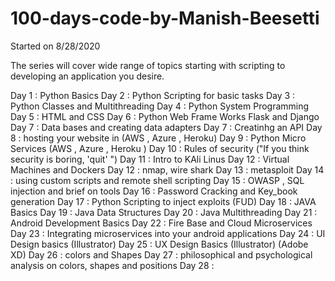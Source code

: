 # 100-days-code-by-Manish-Beesetti

Started on 8/28/2020

The series will cover wide range of topics starting with scripting to developing an application you desire. 

Day 1   : Python Basics 
Day 2   : Python Scripting for basic tasks
Day 3   : Python Classes and Multithreading 
Day 4   : Python System Programming
Day 5   : HTML and CSS 
Day 6   : Python Web Frame Works Flask and Django
Day 7   : Data bases and creating data adapters
Day 7   : Creatinhg an API 
Day 8   : hosting your website in (AWS , Azure , Heroku)
Day 9   : Python Micro Services (AWS , Azure , Heroku )
Day 10  : Rules of security ("If you think security is boring, 'quit' ")
Day 11  : Intro to KAli Linus 
Day 12  : Virtual Machines and Dockers
Day 12  : nmap, wire shark
Day 13  : metasploit 
Day 14  : using custom scripts and remote shell scripting 
Day 15  : OWASP , SQL injection and brief on tools
Day 16  : Password Cracking and Key_book generation
Day 17  : Python Scripting to inject exploits (FUD)
Day 18  : JAVA Basics 
Day 19  : Java Data Structures 
Day 20  : Java Multithreading 
Day 21  : Android Development Basics 
Day 22  : Fire Base and Cloud Microservices 
Day 23  : Integrating microservices into your android applications 
Day 24  : UI Design basics (Illustrator)
Day 25  : UX Design Basics (Illustrator) (Adobe XD)
Day 26  : colors and Shapes 
Day 27  : philosophical and psychological analysis on colors, shapes and positions 
Day 28  : 
